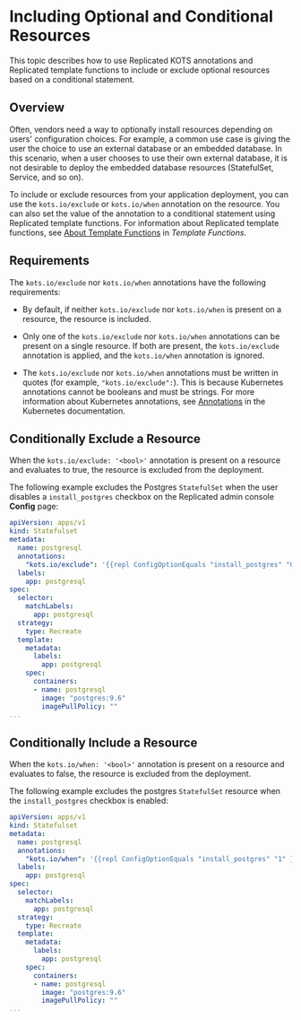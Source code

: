 # Including Optional and Conditional Resources

This topic describes how to use Replicated KOTS annotations and Replicated template functions to include or exclude optional resources based on a conditional statement.

## Overview

Often, vendors need a way to optionally install resources depending on users' configuration choices. For example, a common use case is giving the user the choice to use an external database or an embedded database. In this scenario, when a user chooses to use their own external database, it is not desirable to deploy the embedded database resources (StatefulSet, Service, and so on).

To include or exclude resources from your application deployment, you can use the `kots.io/exclude` or `kots.io/when` annotation on the resource. You can also set the value of the annotation to a conditional statement using Replicated template functions. For information about Replicated template functions, see [About Template Functions](/reference/template-functions-about) in _Template Functions_.

## Requirements

The `kots.io/exclude` nor `kots.io/when` annotations have the following requirements:

* By default, if neither `kots.io/exclude` nor `kots.io/when` is present on a resource, the resource is included.

* Only one of the `kots.io/exclude` nor `kots.io/when` annotations can be present on a single resource. If both are present, the `kots.io/exclude` annotation is applied, and the `kots.io/when` annotation is ignored.

* The `kots.io/exclude` nor `kots.io/when` annotations must be written in quotes (for example, `"kots.io/exclude":`). This is because Kubernetes annotations cannot be booleans and must be strings. For more information about Kubernetes annotations, see [Annotations](https://kubernetes.io/docs/concepts/overview/working-with-objects/annotations/) in the Kubernetes documentation. 

## Conditionally Exclude a Resource

When the `kots.io/exclude: '<bool>'` annotation is present on a resource and evaluates to true, the resource is excluded from the deployment.

The following example excludes the Postgres `StatefulSet` when the user disables a `install_postgres` checkbox on the Replicated admin console **Config** page:

```yaml
apiVersion: apps/v1
kind: Statefulset
metadata:
  name: postgresql
  annotations:
    "kots.io/exclude": '{{repl ConfigOptionEquals "install_postgres" "0" }}'
  labels:
    app: postgresql
spec:
  selector:
    matchLabels:
      app: postgresql
  strategy:
    type: Recreate
  template:
    metadata:
      labels:
        app: postgresql
    spec:
      containers:
      - name: postgresql
        image: "postgres:9.6"
        imagePullPolicy: ""
...
```

## Conditionally Include a Resource

When the `kots.io/when: '<bool>'` annotation is present on a resource and evaluates to false, the resource is excluded from the deployment.

The following example excludes the postgres `StatefulSet` resource when the `install_postgres` checkbox is enabled:

```yaml
apiVersion: apps/v1
kind: Statefulset
metadata:
  name: postgresql
  annotations:
    "kots.io/when": '{{repl ConfigOptionEquals "install_postgres" "1" }}'
  labels:
    app: postgresql
spec:
  selector:
    matchLabels:
      app: postgresql
  strategy:
    type: Recreate
  template:
    metadata:
      labels:
        app: postgresql
    spec:
      containers:
      - name: postgresql
        image: "postgres:9.6"
        imagePullPolicy: ""
...
```
